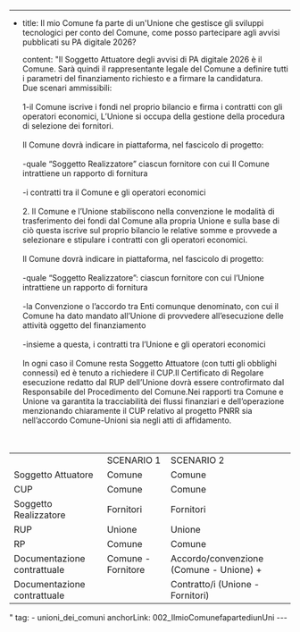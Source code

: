 ---
  - title: Il mio Comune fa parte di un'Unione che gestisce gli sviluppi tecnologici per conto del Comune, come posso partecipare agli avvisi pubblicati su PA digitale 2026? 

    content: "Il Soggetto Attuatore degli avvisi di PA digitale 2026 è il Comune. Sarà quindi il rappresentante legale del Comune a definire tutti i parametri del finanziamento richiesto e a firmare la candidatura.<br>Due scenari ammissibili:</br> <br>1-il Comune iscrive i fondi nel proprio bilancio e firma i contratti con gli operatori economici, L’Unione si occupa della gestione della procedura di selezione dei fornitori. </br> <br>Il Comune dovrà indicare in piattaforma, nel fascicolo di progetto:</br> <br>-quale “Soggetto Realizzatore” ciascun fornitore con cui Il Comune intrattiene un rapporto di fornitura</br> <br>-i contratti tra il Comune e  gli operatori economici</br> <br>2. Il Comune e l’Unione stabiliscono nella convenzione le modalità di trasferimento dei fondi dal Comune alla propria Unione e sulla base di ciò questa iscrive sul proprio bilancio le relative somme e provvede a selezionare e stipulare i contratti con gli operatori economici. </br> <br>Il Comune dovrà indicare in piattaforma, nel fascicolo di progetto:</br> <br>-quale “Soggetto Realizzatore”: ciascun fornitore con cui l’Unione intrattiene un rapporto di fornitura</br> <br>-la Convenzione o l’accordo tra Enti comunque denominato, con cui il Comune ha dato mandato all’Unione di provvedere all’esecuzione delle attività oggetto del finanziamento</br> <br>-insieme a questa, i contratti tra l’Unione e gli operatori economici</br> <br>In ogni caso il Comune resta Soggetto Attuatore (con tutti gli obblighi connessi) ed è tenuto a richiedere il CUP.Il Certificato di Regolare esecuzione redatto dal RUP dell’Unione dovrà essere controfirmato dal Responsabile del Procedimento del Comune.Nei rapporti tra Comune e Unione va garantita la tracciabilità dei flussi finanziari e dell’operazione  menzionando chiaramente il CUP relativo al progetto PNRR sia nell’accordo Comune-Unioni sia negli atti di affidamento.</br> 
 <br /><br />
<table class=\"table table-responsive\" style=\"border: 1px solid #5A768A\">
  <thead>
  </thead>
  <tbody>
    <tr style=\"background-color: #F0F6FC\">
      <td></td>
      <td>SCENARIO 1</td>
      <td>SCENARIO 2</td>
    </tr>
    <tr>
      <td>Soggetto Attuatore</td>
      <td>Comune</td>
      <td>Comune</td>
    </tr>
    <tr>
      <td>CUP</td>
      <td>Comune</td>
      <td>Comune</td>
    </tr>
    <tr>
      <td>Soggetto Realizzatore</td>
      <td>Fornitori</td>
      <td>Fornitori</td>
    </tr>
    <tr>
      <td>RUP</td>
      <td>Unione</td>
      <td>Unione</td>
    </tr>
    <tr>
      <td>RP</td>
      <td>Comune</td>
      <td>Comune</td>
    </tr>
    <tr>
      <td>Documentazione contrattuale</td>
      <td>Comune - Fornitore</td>
      <td>Accordo/convenzione (Comune - Unione) +</td>
    </tr>
    <tr>
      <td>Documentazione contrattuale</td>
      <td></td>
      <td>Contratto/i (Unione - Fornitori)</td>
    </tr>
  </tbody>
</table>"
    tag:
      - unioni_dei_comuni
    anchorLink: 002_IlmioComunefapartediunUni
---